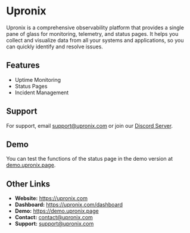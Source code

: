 
# Upronix
Upronix is a comprehensive observability platform that provides a single pane of glass for monitoring, telemetry, and status pages. It helps you collect and visualize data from all your systems and applications, so you can quickly identify and resolve issues.

## Features
- Uptime Monitoring
- Status Pages
- Incident Management

## Support
For support, email [support@upronix.com](mailto:support@upronix.com) or join our [Discord Server](https://upronix.com/link?discord).

## Demo
You can test the functions of the status page in the demo version at [demo.upronix.page](https://demo.upronix.page).

## Other Links
* **Website:** https://upronix.com
* **Dashboard:** https://upronix.com/dashboard
* **Demo:** https://demo.upronix.page
* **Contact:** [contact@upronix.com](mailto:contact@upronix.com)
* **Support:** [support@upronix.com](mailto:support@upronix.com)
